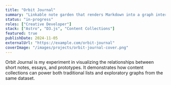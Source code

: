 ```yaml
---
title: "Orbit Journal"
summary: "Linkable note garden that renders Markdown into a graph interface for exploring research trails and project breadcrumbs."
status: "in-progress"
roles: ["Creative Developer"]
stack: ["Astro", "D3.js", "Content Collections"]
featured: true
publishDate: 2024-11-05
externalUrl: "https://example.com/orbit-journal"
coverImage: "/images/projects/orbit-journal-cover.png"
---
```


Orbit Journal is my experiment in visualizing the relationships between short notes, essays, and prototypes. It demonstrates how content collections can power both traditional lists and exploratory graphs from the same dataset.

